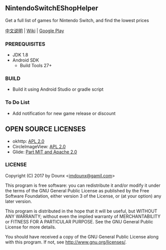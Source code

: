 ## NintendoSwitchEShopHelper

Get a full list of games for Nintendo Switch, and find the lowest prices

[中文说明](https://github.com/Dounx/NintendoEShopHelper/blob/master/docs/README-zh.md) | [Wiki](https://github.com/Dounx/NintendoSwitchEShopHelper/wiki/API-Introduction) | [Google Play](https://play.google.com/store/apps/details?id=me.dounx.nintendoeshophelper)

### PREREQUISITES

* JDK 1.8
* Android SDK
  - Build Tools 27+

### BUILD

* Build it using Android Studio or gradle script

### To Do List

* Add notification for new game release or discount

## OPEN SOURCE LICENSES

<ul>
    <li>okhttp: <a href="https://github.com/square/okhttp/blob/master/LICENSE.txt">APL 2.0</a></li>
    <li>CircleImageView: <a href="https://github.com/hdodenhof/CircleImageView/blob/master/LICENSE.txt">APL 2.0</a></li>
    <li>Glide: <a href="https://github.com/bumptech/glide/blob/master/LICENSE">Part MIT and Apache 2.0</a></li>
</ul>

### LICENSE

Copyright (C) 2017 by Dounx <<imdounx@gamil.com>>  

This program is free software: you can redistribute it and/or modify
it under the terms of the GNU General Public License as published by
the Free Software Foundation, either version 3 of the License, or
(at your option) any later version.

This program is distributed in the hope that it will be useful,
but WITHOUT ANY WARRANTY; without even the implied warranty of
MERCHANTABILITY or FITNESS FOR A PARTICULAR PURPOSE.  See the
GNU General Public License for more details.

You should have received a copy of the GNU General Public License
along with this program. If not, see <http://www.gnu.org/licenses/>.
